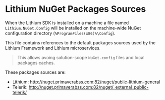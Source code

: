 # Lithium NuGet Packages Sources

When the Lithium SDK is installed on a machine a file named `Lithium.NuGet.Config` will be installed on the machine-wide NuGet configuration directory (`%ProgramFiles(x86)%\Config`).

This file contains references to the default packages sources used by the Lithium Framework and Lithium microservices.

> This allows avoing solution-scope `NuGet.config` files and local packages caches.

These packages sources are:

- Lithium: http://nuget.primaverabss.com:82/nuget/public-lithium-general
- Telerik: http://nuget.primaverabss.com:82/nuget/_external_public-telerik/
